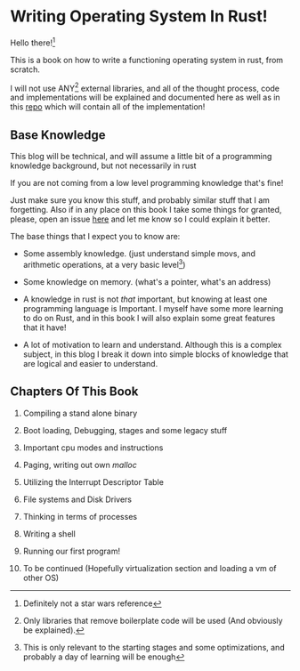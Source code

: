 # Writing Operating System In Rust!

Hello there![^1]

This is a book on how to write a functioning operating system in rust, from scratch.

I will not use ANY[^2] external libraries, and all of the thought process, code and implementations will be explained and documented here as well as in this [repo](https://github.com/sagi21805/LearnixOS) which will contain all of the implementation!

## Base Knowledge

This blog will be technical, and will assume a little bit of a programming knowledge background, but not necessarily in rust

If you are not coming from a low level programming knowledge that's fine!

Just make sure you know this stuff, and probably similar stuff that I am forgetting. Also if in any place on this book I take some things for granted, please, open an issue [here](https://github.com/sagi21805/LearnixOS-Book) and let me know so I could explain it better.

The base things that I expect you to know are:

- Some assembly knowledge. (just understand simple movs, and arithmetic operations, at a very basic level[^3])

- Some knowledge on memory. (what's a pointer, what's an address)

- A knowledge in rust is not _that_ important, but knowing at least one programming language is Important. I myself have some more learning to do on Rust, and in this book I will also explain some great features that it have! 

- A lot of motivation to learn and understand. Although this is a complex subject, in this blog I break it down into simple blocks of knowledge that are logical and easier to understand.

## Chapters Of This Book

01. Compiling a stand alone binary

02. Boot loading, Debugging, stages and some legacy stuff

03. Important cpu modes and instructions

04. Paging, writing out own _malloc_ 

05. Utilizing the Interrupt Descriptor Table

06. File systems and Disk Drivers

07. Thinking in terms of processes

08. Writing a shell

09. Running our first program!

10. To be continued (Hopefully virtualization section and loading a vm of other OS)

[^1]: Definitely not a star wars reference
[^2]: Only libraries that remove boilerplate code will be used (And obviously be explained).
[^3]: This is only relevant to the starting stages and some optimizations, and probably a day of learning will be enough